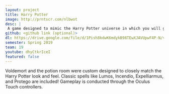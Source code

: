 ```yaml
---
layout: project
title: Harry Potter
image: http://prntscr.com/nlbwot
desc: |
 A game designed to mimic the Harry Potter universe in which you will get to solve a potion puzzle and battle Voldemort!
github: <github link (optional)>
dl: https://drive.google.com/file/d/1Pish8kdwK6mdykB98TEwXJAVUpwF4P-N/view?usp=sharing
semester: Spring 2019
team: 19
youtube: dhyCtkrIceI
featured: false
---
```

Voldemort and the potion room were custom designed to closely match the Harry Potter look and feel. 
Classic spells like Lumos, Incendio, Expelliarmus, and Protego are included!
Gameplay is conducted through the Oculus Touch controllers.
